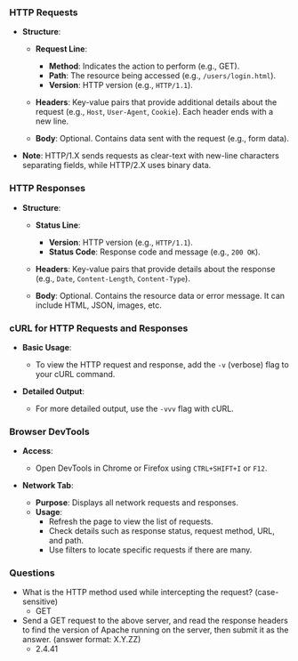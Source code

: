 ### HTTP Requests

- **Structure**:
    
    - **Request Line**:
        
        - **Method**: Indicates the action to perform (e.g., GET).
        - **Path**: The resource being accessed (e.g., `/users/login.html`).
        - **Version**: HTTP version (e.g., `HTTP/1.1`).
    - **Headers**: Key-value pairs that provide additional details about the request (e.g., `Host`, `User-Agent`, `Cookie`). Each header ends with a new line.
        
    - **Body**: Optional. Contains data sent with the request (e.g., form data).
        
- **Note**: HTTP/1.X sends requests as clear-text with new-line characters separating fields, while HTTP/2.X uses binary data.
    

### HTTP Responses

- **Structure**:
    - **Status Line**:
        
        - **Version**: HTTP version (e.g., `HTTP/1.1`).
        - **Status Code**: Response code and message (e.g., `200 OK`).
    - **Headers**: Key-value pairs that provide details about the response (e.g., `Date`, `Content-Length`, `Content-Type`).
        
    - **Body**: Optional. Contains the resource data or error message. It can include HTML, JSON, images, etc.
        

### cURL for HTTP Requests and Responses

- **Basic Usage**:
    
    - To view the HTTP request and response, add the `-v` (verbose) flag to your cURL command.
- **Detailed Output**:
    
    - For more detailed output, use the `-vvv` flag with cURL.

### Browser DevTools

- **Access**:
    
    - Open DevTools in Chrome or Firefox using `CTRL+SHIFT+I` or `F12`.
- **Network Tab**:
    
    - **Purpose**: Displays all network requests and responses.
    - **Usage**:
        - Refresh the page to view the list of requests.
        - Check details such as response status, request method, URL, and path.
        - Use filters to locate specific requests if there are many.

### Questions
- What is the HTTP method used while intercepting the request? (case-sensitive)
	- GET
- Send a GET request to the above server, and read the response headers to find the version of Apache running on the server, then submit it as the answer. (answer format: X.Y.ZZ)
	- 2.4.41